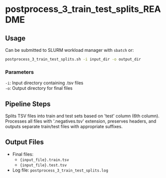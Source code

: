 # postprocess_3_train_test_splits_README

## Usage

Can be submitted to SLURM workload manager with `sbatch` or:
```bash
postprocess_3_train_test_splits.sh -i input_dir -o output_dir
```
### Parameters

`-i`: Input directory containing .tsv files  
`-o`: Output directory for final files  

## Pipeline Steps

Splits TSV files into train and test sets based on 'test' column (6th column). Processes all files with '.negatives.tsv' extension, preserves headers, and outputs separate train/test files with appropriate suffixes.

## Output Files

- Final files: 
    - `{input_file}.train.tsv`
    - `{input_file}.test.tsv`
- Log file: `postprocess_3_train_test_splits.log`